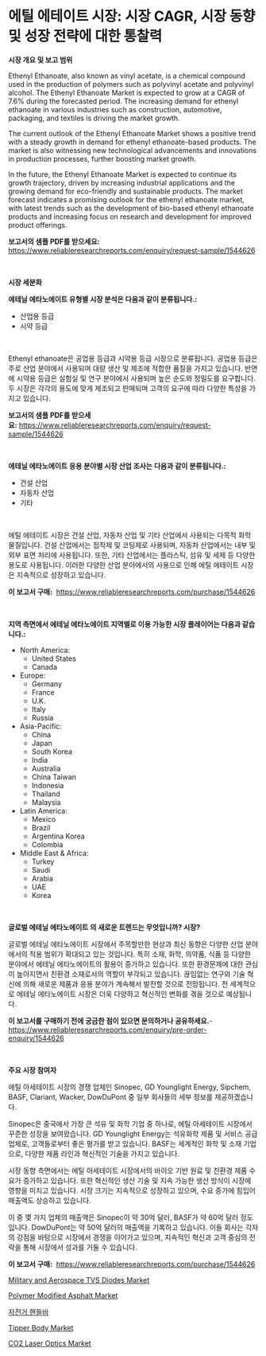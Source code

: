 <p><h1>에틸 에테이트 시장: 시장 CAGR, 시장 동향 및 성장 전략에 대한 통찰력</h1></p><p><strong>시장 개요 및 보고 범위</strong></p>
<p><p>Ethenyl Ethanoate, also known as vinyl acetate, is a chemical compound used in the production of polymers such as polyvinyl acetate and polyvinyl alcohol. The Ethenyl Ethanoate Market is expected to grow at a CAGR of 7.6% during the forecasted period. The increasing demand for ethenyl ethanoate in various industries such as construction, automotive, packaging, and textiles is driving the market growth. </p><p>The current outlook of the Ethenyl Ethanoate Market shows a positive trend with a steady growth in demand for ethenyl ethanoate-based products. The market is also witnessing new technological advancements and innovations in production processes, further boosting market growth.</p><p>In the future, the Ethenyl Ethanoate Market is expected to continue its growth trajectory, driven by increasing industrial applications and the growing demand for eco-friendly and sustainable products. The market forecast indicates a promising outlook for the ethenyl ethanoate market, with latest trends such as the development of bio-based ethenyl ethanoate products and increasing focus on research and development for improved product offerings.</p></p>
<p><strong>보고서의 샘플 PDF를 받으세요:</strong> <a href="https://www.reliableresearchreports.com/enquiry/request-sample/1544626">https://www.reliableresearchreports.com/enquiry/request-sample/1544626</a></p>
<p>&nbsp;</p>
<p><strong>시장 세분화</strong></p>
<p><strong>에테닐 에타노에이트 유형별 시장 분석은 다음과 같이 분류됩니다.:</strong></p>
<p><ul><li>산업용 등급</li><li>시약 등급</li></ul></p>
<p>&nbsp;</p>
<p><p>Ethenyl ethanoate은 공업용 등급과 시약용 등급 시장으로 분류됩니다. 공업용 등급은 주로 산업 분야에서 사용되며 대량 생산 및 제조에 적합한 품질을 가지고 있습니다. 반면에 시약용 등급은 실험실 및 연구 분야에서 사용되며 높은 순도와 정밀도를 요구합니다. 두 시장은 각각의 용도에 맞게 제조되고 판매되며 고객의 요구에 따라 다양한 특성을 가지고 있습니다.</p></p>
<p><strong>보고서의 샘플 PDF를 받으세요:</strong>&nbsp;<a href="https://www.reliableresearchreports.com/enquiry/request-sample/1544626">https://www.reliableresearchreports.com/enquiry/request-sample/1544626</a></p>
<p>&nbsp;</p>
<p><strong> 에테닐 에타노에이트 응용 분야별 시장 산업 조사는 다음과 같이 분류됩니다.:</strong></p>
<p><ul><li>건설 산업</li><li>자동차 산업</li><li>기타</li></ul></p>
<p>&nbsp;</p>
<p><p>에틸 에테이트 시장은 건설 산업, 자동차 산업 및 기타 산업에서 사용되는 다목적 화학 물질입니다. 건설 산업에서는 접착제 및 코팅제로 사용되며, 자동차 산업에서는 내부 및 외부 표면 처리에 사용됩니다. 또한, 기타 산업에서는 플라스틱, 섬유 및 세제 등 다양한 용도로 사용됩니다. 이러한 다양한 산업 분야에서의 사용으로 인해 에틸 에테이트 시장은 지속적으로 성장하고 있습니다.</p></p>
<p><strong>이 보고서 구매:</strong>&nbsp; <a href="https://www.reliableresearchreports.com/purchase/1544626">https://www.reliableresearchreports.com/purchase/1544626</a></p>
<p>&nbsp;</p>
<p><strong>지역 측면에서 에테닐 에타노에이트 지역별로 이용 가능한 시장 플레이어는 다음과 같습니다.:</strong></p>
<p><ul>
    <li>
        North America:
        <ul>
            <li>United States</li>
            <li>Canada</li>
        </ul>
    </li>
    <li>
        Europe:
        <ul>
            <li>Germany</li>
            <li>France</li>
            <li>U.K.</li>
            <li>Italy</li>
            <li>Russia</li>
        </ul>
    </li>
    <li>
        Asia-Pacific:
        <ul>
            <li>China</li>
            <li>Japan</li>
            <li>South Korea</li>
            <li>India</li>
            <li>Australia</li>
            <li>China Taiwan</li>
            <li>Indonesia</li>
            <li>Thailand</li>
            <li>Malaysia</li>
        </ul>
    </li>
    <li>
        Latin America:
        <ul>
            <li>Mexico</li>
            <li>Brazil</li>
            <li>Argentina Korea</li>
            <li>Colombia</li>
        </ul>
    </li>
    <li>
        Middle East & Africa:
        <ul>
            <li>Turkey</li>
            <li>Saudi</li>
            <li>Arabia</li>
            <li>UAE</li>
            <li>Korea</li>
        </ul>
    </li>
    </ul></p>
<p>&nbsp;</p>
<p><strong>글로벌 에테닐 에타노에이트 의 새로운 트렌드는 무엇입니까? 시장?</strong></p>
<p><p>글로벌 에테닐 에타노에이트 시장에서 주목할만한 현상과 최신 동향은 다양한 산업 분야에서의 적용 범위가 확대되고 있는 것입니다. 특히 소재, 화학, 의약품, 식품 등 다양한 분야에서 에테닐 에타노에이트의 활용이 증가하고 있습니다. 또한 환경문제에 대한 관심이 높아지면서 친환경 소재로서의 역할이 부각되고 있습니다. 끊임없는 연구와 기술 혁신에 의해 새로운 제품과 응용 분야가 계속해서 발전할 것으로 전망됩니다. 전 세계적으로 에테닐 에타노에이트 시장은 더욱 다양하고 혁신적인 변화를 겪을 것으로 예상됩니다.</p></p>
<p><strong>이 보고서를 구매하기 전에 궁금한 점이 있으면 문의하거나 공유하세요.</strong>- <a href="https://www.reliableresearchreports.com/enquiry/pre-order-enquiry/1544626">https://www.reliableresearchreports.com/enquiry/pre-order-enquiry/1544626</a></p>
<p>&nbsp;</p>
<p><strong>주요 시장 참여자</strong></p>
<p><p>에틸 아세테이트 시장의 경쟁 업체인 Sinopec, GD Younglight Energy, Sipchem, BASF, Clariant, Wacker, DowDuPont 중 일부 회사들의 세부 정보를 제공하겠습니다. </p><p>Sinopec은 중국에서 가장 큰 석유 및 화학 기업 중 하나로, 에틸 아세테이트 시장에서 꾸준한 성장을 보여왔습니다. GD Younglight Energy는 석유화학 제품 및 서비스 공급업체로, 고객들로부터 좋은 평가를 받고 있습니다. BASF는 세계적인 화학 및 소재 기업으로, 다양한 제품 라인과 혁신적인 기술을 가지고 있습니다.</p><p>시장 동향 측면에서는 에틸 아세테이트 시장에서의 바이오 기반 원료 및 친환경 제품 수요가 증가하고 있습니다. 또한 혁신적인 생산 기술 및 지속 가능한 생산 방식이 시장에 영향을 미치고 있습니다. 시장 크기는 지속적으로 성장하고 있으며, 수요 증가에 힘입어 매출액도 상승하고 있습니다.</p><p>이 중 몇 가지 업체의 매출액은 Sinopec이 약 30억 달러, BASF가 약 60억 달러 정도입니다. DowDuPont는 약 50억 달러의 매출액을 기록하고 있습니다. 이들 회사는 각자의 강점을 바탕으로 시장에서 경쟁을 이어가고 있으며, 지속적인 혁신과 고객 중심의 전략을 통해 시장에서 성과를 거둘 수 있습니다.</p></p>
<p><strong>이 보고서 구매:</strong>&nbsp;&nbsp;<a href="https://www.reliableresearchreports.com/purchase/1544626">https://www.reliableresearchreports.com/purchase/1544626</a></p>
<p><p><a href="https://github.com/Sherrillcrooksxa8i18ucf2m/Market-Research-Report-List-1/blob/main/military-and-aerospace-tvs-diodes-market.md">Military and Aerospace TVS Diodes Market</a></p><p><a href="https://summer-dogwood-3e9.notion.site/Polymer-Modified-Asphalt-Market-Offer-Valuable-Insights-into-Market-Size-Market-Share-Market-Trend-fe484791fb06485faabd566593782b16">Polymer Modified Asphalt Market</a></p><p><a href="https://github.com/fredrickeglers/Market-Research-Report-List-1/blob/main/616482213637.md">자전거 핸들바</a></p><p><a href="https://issuu.com/reportprime-2/docs/tipper-body-market-size-2030.pptx">Tipper Body Market</a></p><p><a href="https://view.publitas.com/reportprime-1/co2-laser-optics-market-size-and-growth-market-segmentation-regional-and-country-breakdowns-and-market-trends-for-period-from-2024-2031/">CO2 Laser Optics Market</a></p></p>
